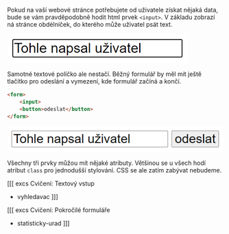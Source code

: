 Pokud na vaší webové stránce potřebujete od uživatele získat nějaká data, bude se vám pravděpodobně hodit html prvek `<input>`. V základu zobrazí ná stránce obdélníček, do kterého může uživatel psát text.

![input](assets/input.gif)

Samotné textové políčko ale nestačí. Běžný formulář by měl mít ještě tlačítko pro odeslání a vymezení, kde formulář začíná a končí.

```html
<form>
	<input>
	<button>odeslat</button>
</form>
```

![základni formulář](assets/zakladni-formular.png)

Všechny tři prvky můžou mít nějaké atributy. Většinou se u všech hodí atribut `class` pro jednodušší stylování. CSS se ale zatím zabývat nebudeme.

[[[ excs Cvičení: Textový vstup
- vyhledavac
]]]

[[[ excs Cvičení: Pokročilé formuláře
- statisticky-urad
]]]
